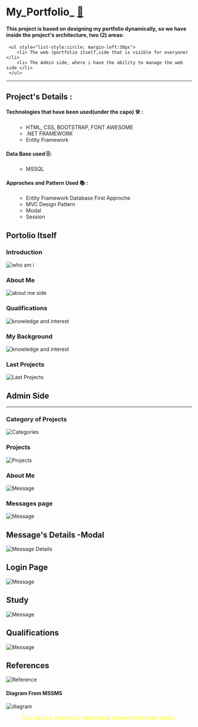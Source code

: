 ﻿<html>
<head>
    <link rel="stylesheet" href="https://cdnjs.cloudflare.com/ajax/libs/font-awesome/5.15.4/css/all.min.css">
</head>
<body>

# My_Portfolio_ [🚀](https://img.shields.io/badge/Status-Active-brightgreen?style=flat-square)

#### This project is based on designing my portfolio dynamically, so we have inside the project's architecture, two (2) areas:
	 
	 <ul style="list-style:circle; margin-left:30px"> 
		<li> The web (portfolio itself,side that is visible for everyone) </li>
		<li> The Admin side, where i have the ability to manage the web side </li>
     </ul>

<hr />

## Project's Details :

#### Technologies that have been used(under the capo) 🛠 :

   <ul style="list-style:circle; margin-left:30px"> 
		<li> HTML, CSS, BOOTSTRAP, FONT AWESOME </li>
		<li> .NET FRAMEWORK</li>
		<li> Entity Framework</li>
   </ul>

#### Data Base used 🗄️: 

<ul style="list-style:circle; margin-left:30px">
	<li>MSSQL</li>
</ul>

####  Approches and Pattern Used 📚 :

<ul style="list-style:circle; margin-left:30px">
	<li> Entity Framework Database First Approche </li>
	<li> MVC Design Pattern  </li>
	<li> Modal </li>
	<li> Session </li>
</ul>


## Portolio Itself

### Introduction 

<img src="ScreenShoots/siteIntro.PNG" alt="who am i"/>

### About Me 

<img src="ScreenShoots/hakkimda.PNG" alt="about me side"/>

### Qualifications

<img src="ScreenShoots/siteuzman.PNG" alt="knowledge and interest"/>

### My Background

<img src="ScreenShoots/expertiseEdu.PNG" alt="knowledge and interest"/>

### Last Projects

<img src="ScreenShoots/projects.PNG" alt="Last Projects"/>

## Admin Side
<hr />

### Category of Projects

<img src="ScreenShoots/categories.PNG" alt="Categories" />

###  Projects

<img src="ScreenShoots/project.PNG" alt="Projects" />

### About Me

<img src="ScreenShoots/hakkimmda.PNG" alt="Message"/>

### Messages page

<img src="ScreenShoots/messagePage.PNG" alt="Message"/>


## Message's Details -Modal

<img src="ScreenShoots/messageDetails.PNG" alt="Message Details"/>

## Login Page

<img src="ScreenShoots/loginPage.PNG" alt="Message"/>

## Study

<img src="ScreenShoots/etude.PNG" alt="Message"/>


## Qualifications

<img src="ScreenShoots/uzman.PNG" alt="Message"/>

## References

<img src="ScreenShoots/referance.PNG" alt="Reference"/>


 #### Diagram From MSSMS 

 <img src="ScreenShoots/diagram.PNG" alt="diagram "/>

 <p style="color:yellow; text-align:center">You can see, there is an relationship between these two tables. </p>
</body>

<html>
